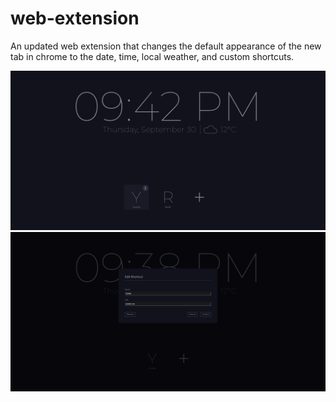 # web-extension
An updated web extension that changes the default appearance of the new tab in chrome to the date, time, local weather, and custom shortcuts.


![Screenshot of Main Page](src/assets/screenshot1.png)
![Screenshot of modal for editing shortcuts](src/assets/screenshot2.png)